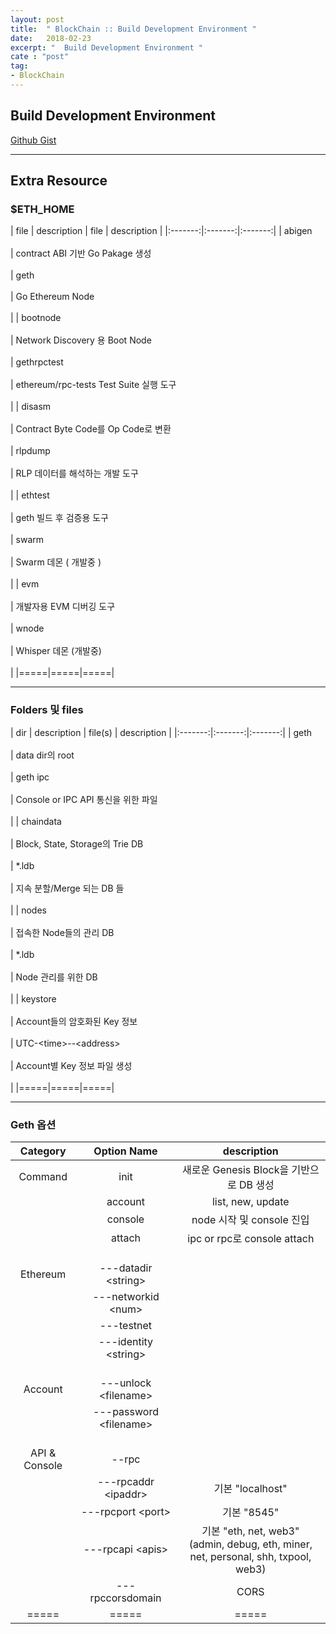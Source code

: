 ```yaml
---
layout: post
title:  " BlockChain :: Build Development Environment "
date:   2018-02-23
excerpt: "  Build Development Environment "
cate : "post"
tag:
- BlockChain
---
```


## Build Development Environment

[Github Gist](https://gist.github.com/goodGid/0067ca063bcdf9a5c5fdfac5b84cbf1f)



---

## Extra Resource

### $ETH_HOME

|   file       | description    |  file | description |
|:-------:|:-------:|:-------:|
| abigen <br> <br> | contract ABI 기반 Go Pakage 생성 <br> <br> | geth  <br> <br> | Go Ethereum Node <br> <br>   |
| bootnode <br> <br> | Network Discovery 용 Boot Node <br> <br> | gethrpctest <br> <br> | ethereum/rpc-tests Test Suite 실행 도구 <br> <br>  |
| disasm <br> <br> | Contract Byte Code를 Op Code로 변환 <br> <br> | rlpdump <br> <br> | RLP 데이터를 해석하는 개발 도구 <br> <br>   |
| ethtest <br> <br> | geth 빌드 후 검증용 도구 <br> <br> | swarm <br> <br> | Swarm 데몬 ( 개발중 ) <br> <br>   |
| evm <br> <br> | 개발자용 EVM 디버깅 도구 <br> <br> | wnode <br> <br> | Whisper 데몬 (개발중) <br> <br>  |
|=====|=====|=====|

---

### Folders 및 files

|   dir       | description    |  file(s) | description |
|:-------:|:-------:|:-------:|
| geth  <br> <br>| data dir의 root  <br> <br> | geth ipc  <br> <br>| Console or IPC API 통신을 위한 파일 <br> <br>  |
| chaindata  <br> <br> | Block, State, Storage의 Trie DB  <br> <br> | *.ldb  <br> <br> | 지속 분할/Merge 되는 DB 들 <br> <br>  |
| nodes  <br> <br> | 접속한 Node들의 관리 DB  <br> <br> | *.ldb   <br> <br> | Node 관리를 위한 DB <br> <br>  |
| keystore  <br> <br> | Account들의 암호화된 Key 정보  <br> <br> | UTC-\<time>\--\<address>  <br> <br> | Account별 Key 정보 파일 생성 <br> <br>  |
|=====|=====|=====|

---


### Geth 옵션

|   Category       | Option Name  | description |
|:-------:|:-------:|:-------:|
| Command | init | 새로운 Genesis Block을 기반으로 DB 생성 |
|   | account | list, new, update |
|   | console | node 시작 및 console 진입 |
|   | attach <br> <br> | ipc or rpc로 console attach <br> <br> |
| Ethereum | ---datadir \<string> |  |
|   | ---networkid \<num> | |
|   | ---testnet | |
|   | ---identity \<string> <br> <br> | <br> <br> |
| Account | ---unlock \<filename> | |
|   | ---password \<filename> <br> <br> | <br> <br> |
| API & Console | --rpc | | 
|   | ---rpcaddr \<ipaddr> | 기본 "localhost" |
|   | ---rpcport \<port> | 기본 "8545" |
|   | ---rpcapi \<apis> | 기본 "eth, net, web3" <br>(admin, debug, eth, miner, net, personal, shh, txpool, web3) |
|   | ---rpccorsdomain | CORS |
|=====|=====|=====|




